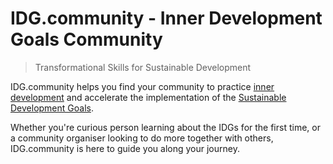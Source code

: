 # IDG.community - Inner Development Goals Community

> Transformational Skills for Sustainable Development

IDG.community helps you find your community to practice [inner development](https://www.innerdevelopmentgoals.org) and accelerate the implementation of the [Sustainable Development Goals](https://www.undp.org/sustainable-development-goals).

Whether you're curious person learning about the IDGs for the first time, or a community organiser looking to do more together with others, IDG.community is here to guide you along your journey.
